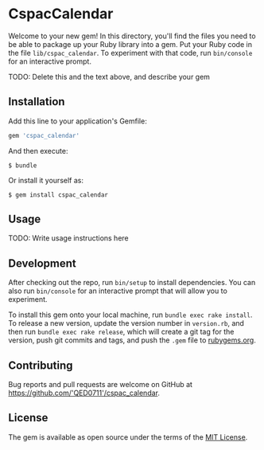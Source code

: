 # CspacCalendar

Welcome to your new gem! In this directory, you'll find the files you need to be able to package up your Ruby library into a gem. Put your Ruby code in the file `lib/cspac_calendar`. To experiment with that code, run `bin/console` for an interactive prompt.

TODO: Delete this and the text above, and describe your gem

## Installation

Add this line to your application's Gemfile:

```ruby
gem 'cspac_calendar'
```

And then execute:

    $ bundle

Or install it yourself as:

    $ gem install cspac_calendar

## Usage

TODO: Write usage instructions here

## Development

After checking out the repo, run `bin/setup` to install dependencies. You can also run `bin/console` for an interactive prompt that will allow you to experiment.

To install this gem onto your local machine, run `bundle exec rake install`. To release a new version, update the version number in `version.rb`, and then run `bundle exec rake release`, which will create a git tag for the version, push git commits and tags, and push the `.gem` file to [rubygems.org](https://rubygems.org).

## Contributing

Bug reports and pull requests are welcome on GitHub at https://github.com/'QED0711'/cspac_calendar.

## License

The gem is available as open source under the terms of the [MIT License](https://opensource.org/licenses/MIT).
